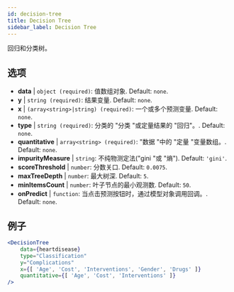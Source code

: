 ```yaml
---
id: decision-tree
title: Decision Tree
sidebar_label: Decision Tree
---
```


回归和分类树。

## 选项

* __data__ | `object (required)`: 值数组对象. Default: `none`.
* __y__ | `string (required)`: 结果变量. Default: `none`.
* __x__ | `(array<string>|string) (required)`: 一个或多个预测变量. Default: `none`.
* __type__ | `string (required)`: 分类的 "分类 "或定量结果的 "回归"。. Default: `none`.
* __quantitative__ | `array<string> (required)`: "数据 "中的 "定量 "变量数组。. Default: `none`.
* __impurityMeasure__ | `string`: 不纯物测定法("gini "或 "熵"). Default: `'gini'`.
* __scoreThreshold__ | `number`: 分数关口. Default: `0.0075`.
* __maxTreeDepth__ | `number`: 最大树深. Default: `5`.
* __minItemsCount__ | `number`: 叶子节点的最小观测数. Default: `50`.
* __onPredict__ | `function`: 当点击预测按钮时，通过模型对象调用回调。. Default: `none`.


## 例子

```jsx live
<DecisionTree 
    data={heartdisease} 
    type="Classification"
    y="Complications"
    x={[ 'Age', 'Cost', 'Interventions', 'Gender', 'Drugs' ]}
    quantitative={[ 'Age', 'Cost', 'Interventions' ]}
/>
```

